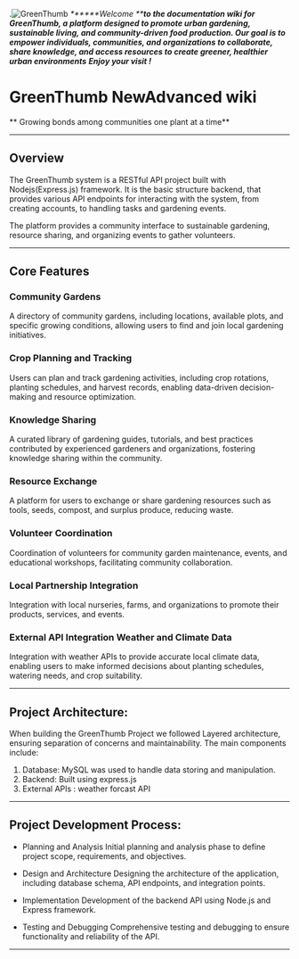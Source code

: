.![GreenThumb](https://manoxblog.com/wp-content/uploads/2020/05/green-thumb-gti-share-420x322-1.jpg)
_******Welcome ****to the documentation wiki for GreenThumb, a platform designed to promote urban gardening, sustainable living, and community-driven food production. Our goal is to empower individuals, communities, and organizations to collaborate, share knowledge, and access resources to create greener, healthier urban environments**_
_**Enjoy your visit !**_
# GreenThumb NewAdvanced wiki


** Growing bonds among communities one plant at a time**

---

## Overview

The GreenThumb system is a RESTful API project built with Nodejs(Express.js) framework. 
It is the basic structure backend, that provides various API endpoints for interacting with the system, from creating accounts, to handling tasks and gardening events.

The platform provides a community interface to sustainable gardening, resource sharing, and organizing events to gather volunteers. 

---
## Core Features

###  Community Gardens

A directory of community gardens, including locations, available plots, and specific growing conditions, allowing users to find and join local gardening initiatives.

### Crop Planning and Tracking

Users can plan and track gardening activities, including crop rotations, planting schedules, and harvest records, enabling data-driven decision-making and resource optimization.

### Knowledge Sharing

A curated library of gardening guides, tutorials, and best practices contributed by experienced gardeners and organizations, fostering knowledge sharing within the community.

### Resource Exchange

A platform for users to exchange or share gardening resources such as tools, seeds, compost, and surplus produce, reducing waste.

### Volunteer Coordination

Coordination of volunteers for community garden maintenance, events, and educational workshops, facilitating community collaboration.

### Local Partnership Integration

Integration with local nurseries, farms, and organizations to promote their products, services, and events.

### External API Integration Weather and Climate Data

Integration with weather APIs to provide accurate local climate data, enabling users to make informed decisions about planting schedules, watering needs, and crop suitability.


--- 

## Project Architecture:

When building the GreenThumb Project we followed Layered architecture, ensuring separation of concerns and maintainability. The main components include:


1. Database: MySQL was used to handle data storing and manipulation.
2. Backend: Built using express.js 
3. External APIs : weather forcast API 
--- 
 

## Project Development Process:

* Planning and Analysis Initial planning and analysis phase to define project scope, requirements, and objectives.

* Design and Architecture Designing the architecture of the application, including database schema, API endpoints, and integration points.

* Implementation Development of the backend API using Node.js and Express framework.

* Testing and Debugging Comprehensive testing and debugging to ensure functionality and reliability of the API.

---


   
